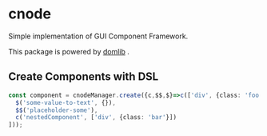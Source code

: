 # cnode

Simple implementation of GUI Component Framework.

This package is powered by  [domlib](https://github.com/lieutar/ts--dom--domlib)  .

## Create Components with DSL

``` typescript
const component = cnodeManager.create({c,$$,$}=>c(['div', {class: 'foo'},
  $('some-value-to-text', {}),
  $$('placeholder-some'),
  c('nestedComponent', ['div', {class: 'bar'}])
]));
```
